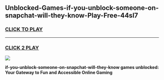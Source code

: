 
## Unblocked-Games-if-you-unblock-someone-on-snapchat-will-they-know-Play-Free-44sl7
<h3>
<a href="https://premium76.site?title=if-you-unblock-someone-on-snapchat-will-they-know&ref=12A">CLICK TO PLAY</a></h3>
<hr>

<h3>
<a href="https://premium76.site?title=if-you-unblock-someone-on-snapchat-will-they-know&ref=12A">CLICK 2 PLAY</a>
  
</h3>

<a href="https://premium76.site?title=if-you-unblock-someone-on-snapchat-will-they-know&ref=12A"><img src="https://clearcache.store/games.png"></a>


**if-you-unblock-someone-on-snapchat-will-they-know games unblocked: Your Gateway to Fun and Accessible Online Gaming**
